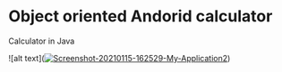 # Object oriented Andorid calculator
Calculator in Java

![alt text](<a href="https://ibb.co/hBcTGXk"><img src="https://i.ibb.co/hBcTGXk/Screenshot-20210115-162529-My-Application2.jpg" alt="Screenshot-20210115-162529-My-Application2" border="0"></a>)
